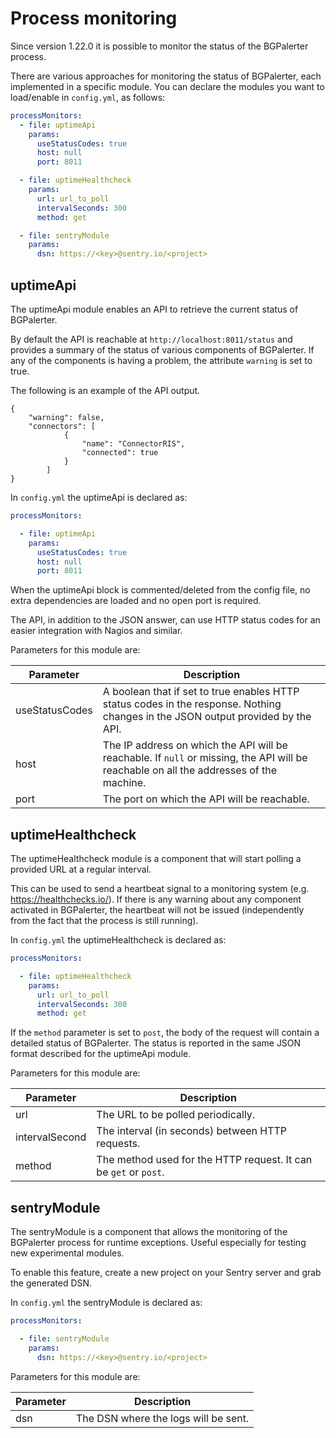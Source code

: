 # Process monitoring

Since version 1.22.0 it is possible to monitor the status of the BGPalerter process.

There are various approaches for monitoring the status of BGPalerter, each implemented in a specific module. 
You can declare the modules you want to load/enable in `config.yml`, as follows:

```yaml
processMonitors:
  - file: uptimeApi
    params:
      useStatusCodes: true
      host: null
      port: 8011

  - file: uptimeHealthcheck
    params:
      url: url_to_poll
      intervalSeconds: 300
      method: get

  - file: sentryModule
    params:
      dsn: https://<key>@sentry.io/<project>
```


## uptimeApi

The uptimeApi module enables an API to retrieve the current status of BGPalerter.

By default the API is reachable at `http://localhost:8011/status` and provides a summary of the status of various components of BGPalerter. If any of the components is having a problem, the attribute `warning` is set to true.

The following is an example of the API output.

```
{
    "warning": false,
    "connectors": [
            {
                "name": "ConnectorRIS",
                "connected": true
            }
        ]
}
```

In `config.yml` the uptimeApi is declared as:

```yaml
processMonitors:

  - file: uptimeApi
    params:
      useStatusCodes: true
      host: null
      port: 8011
```

When the uptimeApi block is commented/deleted from the config file, no extra dependencies are loaded and no open port is required. 

The API, in addition to the JSON answer, can use HTTP status codes for an easier integration with Nagios and similar.

Parameters for this module are:

|Parameter| Description| 
|---|---|
|useStatusCodes| A boolean that if set to true enables HTTP status codes in the response. Nothing changes in the JSON output provided by the API. | 
|host| The IP address on which the API will be reachable. If `null` or missing, the API will be reachable on all the addresses of the machine.| 
|port| The port on which the API will be reachable. | 


## uptimeHealthcheck

The uptimeHealthcheck module is a component that will start polling a provided URL at a regular interval.

This can be used to send a heartbeat signal to a monitoring system (e.g. https://healthchecks.io/).
If there is any warning about any component activated in BGPalerter, the heartbeat will not be issued (independently from the fact that the process is still running).


In `config.yml` the uptimeHealthcheck is declared as:

```yaml
processMonitors:

  - file: uptimeHealthcheck
    params:
      url: url_to_poll
      intervalSeconds: 300
      method: get
```

If the `method` parameter is set to `post`, the body of the request will contain a detailed status of BGPalerter.
The status is reported in the same JSON format described for the uptimeApi module.

Parameters for this module are:

|Parameter| Description| 
|---|---|
|url| The URL to be polled periodically. | 
|intervalSecond| The interval (in seconds) between HTTP requests. | 
|method| The method used for the HTTP request. It can be `get` or `post`. | 


## sentryModule

The sentryModule is a component that allows the monitoring of the BGPalerter process for runtime exceptions. 
Useful especially for testing new experimental modules.

To enable this feature, create a new project on your Sentry server and grab the generated DSN.

In `config.yml` the sentryModule is declared as:

```yaml
processMonitors:

  - file: sentryModule
    params:
      dsn: https://<key>@sentry.io/<project>
```

Parameters for this module are:

|Parameter| Description| 
|---|---|
|dsn| The DSN where the logs will be sent. | 
